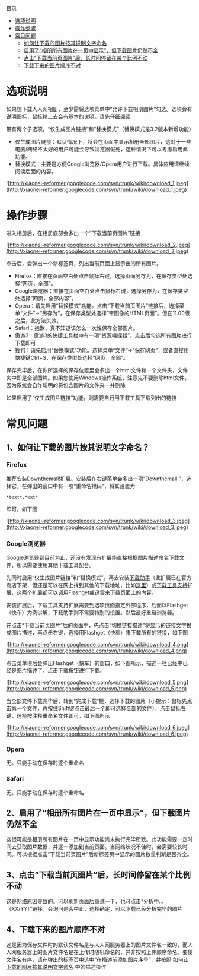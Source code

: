 目录
  * [选项说明](DownloadAlbum#%E9%80%89%E9%A1%B9%E8%AF%B4%E6%98%8E.md)
  * [操作步骤](DownloadAlbum#%E6%93%8D%E4%BD%9C%E6%AD%A5%E9%AA%A4.md)
  * [常见问题](DownloadAlbum#%E5%B8%B8%E8%A7%81%E9%97%AE%E9%A2%98.md)
    * [如何让下载的图片按其说明文字命名](DownloadAlbum#1%E3%80%81%E5%A6%82%E4%BD%95%E8%AE%A9%E4%B8%8B%E8%BD%BD%E7%9A%84%E5%9B%BE%E7%89%87%E6%8C%89%E5%85%B6%E8%AF%B4%E6%98%8E%E6%96%87%E5%AD%97%E5%91%BD%E5%90%8D%EF%BC%9F.md)
    * [启用了“相册所有图片在一页中显示”，但下载图片仍然不全](DownloadAlbum#2%E3%80%81%E5%90%AF%E7%94%A8%E4%BA%86%E2%80%9C%E7%9B%B8%E5%86%8C%E6%89%80%E6%9C%89%E5%9B%BE%E7%89%87%E5%9C%A8%E4%B8%80%E9%A1%B5%E4%B8%AD%E6%98%BE%E7%A4%BA%E2%80%9D%EF%BC%8C%E4%BD%86%E4%B8%8B.md)
    * [点击“下载当前页图片”后，长时间停留在某个比例不动](DownloadAlbum#3%E3%80%81%E7%82%B9%E5%87%BB%E2%80%9C%E4%B8%8B%E8%BD%BD%E5%BD%93%E5%89%8D%E9%A1%B5%E5%9B%BE%E7%89%87%E2%80%9D%E5%90%8E%EF%BC%8C%E9%95%BF%E6%97%B6%E9%97%B4%E5%81%9C%E7%95%99%E5%9C%A8%E6%9F%90.md)
    * [下载下来的图片顺序不对](DownloadAlbum#4%E3%80%81%E4%B8%8B%E8%BD%BD%E4%B8%8B%E6%9D%A5%E7%9A%84%E5%9B%BE%E7%89%87%E9%A1%BA%E5%BA%8F%E4%B8%8D%E5%AF%B9.md)

# 选项说明 #
如果想下载人人网相册，至少需将选项菜单中“允许下载相册图片”勾选。选项旁有说明图标，鼠标移上去会有基本的说明。请先仔细阅读

带有两个子选项，“仅生成图片链接”和“替换模式”（替换模式是3.2版本新增功能）

  * 仅生成图片链接：默认情况下，将会在页面中显示相册全部图片，这对于一些电脑/网络不太好的用户可能会导致浏览器假死，这种情况下可以考虑启用此功能。
  * 替换模式：主要是方便Google浏览器/Opera用户进行下载。具体应用请继续阅读后面的内容。

![http://xiaonei-reformer.googlecode.com/svn/trunk/wiki/download_1.jpeg](http://xiaonei-reformer.googlecode.com/svn/trunk/wiki/download_1.jpeg)



# 操作步骤 #

进入相册后，在相册底部会多出一个“下载当前页图片”链接

![http://xiaonei-reformer.googlecode.com/svn/trunk/wiki/download_2.jpeg](http://xiaonei-reformer.googlecode.com/svn/trunk/wiki/download_2.jpeg)

点击后，会弹出一个新标签页，列出当前页面上显示出的所有图片。

  * Firefox：直接在页面空白处点击鼠标右键，选择页面另存为，在保存类型处选择“网页，全部”。
  * Google浏览器：直接在页面空白处点击鼠标右键，选择另存为，在保存类型处选择“网页，全部内容”。
  * Opera：请先启用“替换模式”功能。点击“下载当前页图片”链接后，选择菜单“文件”->“另存为”，在保存类型处选择“带图像的HTML页面”。但在11.00版之后，此方法失效。
  * Safari：抱歉，真不知道该怎么一次性保存全部图片。
  * 傲游3：傲游3的快捷工具栏中有一项“资源嗅探器”，点击后勾选所有图片进行下载即可
  * 搜狗：请先启用“替换模式”功能。选择菜单“文件”->“保存网页”，或者直接用快捷键Ctrl+S，在保存类型处选择“网页，全部”。

保存完毕后，在你所选择的保存位置里会多出一个html文件和一个文件夹，文件夹中即是全部图片。如果您使用Windows操作系统，注意先不要删除html文件，因为系统会自作聪明的将包含图片的文件夹一并删除

如果启用了“仅生成图片链接”功能，则需要自行用下载工具下载列出的链接


# 常见问题 #
## 1、如何让下载的图片按其说明文字命名？ ##
### Firefox ###
推荐安装[Downthemall!扩展](https://addons.mozilla.org/firefox/addon/201)。安装后在右键菜单会多出一项“Downthemall!”，选择它，在弹出的窗口中有一项“重命名掩码”，将其设置为
```
*text*.*ext*
```
即可，如下图

![http://xiaonei-reformer.googlecode.com/svn/trunk/wiki/download_3.jpeg](http://xiaonei-reformer.googlecode.com/svn/trunk/wiki/download_3.jpeg)

### Google浏览器 ###
Google浏览器到目前为止，还没有发现有扩展能直接根据图片描述命名下载文件，所以需要使用其他下载工具配合。

先同时启用“仅生成图片链接”和“替换模式”。再去安装[下载助手](https://chrome.google.com/extensions/detail/mfjkgbjaikamkkojmakjclmkianficch)（此扩展已在官方商店下架，但还是可以在网上找到其他的下载地址，比如[这里](http://download.tech.qq.com/soft/1/3/81722/index.shtml)）或[下载工具支持](https://chrome.google.com/webstore/detail/downloaders/lfjamigppmepikjlacjdpgjaiojdjhoj)扩展，这两个扩展都可以调用Flashget或迅雷来下载页面上的内容。

安装扩展后，下载工具支持扩展需要到选项页面指定外部程序，后面以Flashget（快车）为例讲解，下载助手则不需要特别的设置。然后最好重启浏览器。

在点击“下载当前页图片”后的页面中，先点击“切换链接描述”将显示的链接文字换成图片描述，再点击右键，选择用Flashget（快车）来下载所有的链接，如下图

![http://xiaonei-reformer.googlecode.com/svn/trunk/wiki/download_4.png](http://xiaonei-reformer.googlecode.com/svn/trunk/wiki/download_4.png)

点击菜单项后会弹出Flashget（快车）的窗口，如下图所示，描述一栏已经中已经是图片描述了，点击下载按钮进行下载。

![http://xiaonei-reformer.googlecode.com/svn/trunk/wiki/download_5.png](http://xiaonei-reformer.googlecode.com/svn/trunk/wiki/download_5.png)

当全部文件下载完毕后，转到“完成下载”栏，选择下载的图片（小提示：鼠标先点击第一个文件，再按住Shift键点击最后一个即可选择全部的文件），点击鼠标右键，选择按注释重命名文件即可，如下图所示

![http://xiaonei-reformer.googlecode.com/svn/trunk/wiki/download_6.jpeg](http://xiaonei-reformer.googlecode.com/svn/trunk/wiki/download_6.jpeg)


### Opera ###
无。只能手动在保存时逐个重命名

### Safari ###
无。只能手动在保存时逐个重命名

## 2、启用了“相册所有图片在一页中显示”，但下载图片仍然不全 ##
这很可能是相册所有图片在一页中显示功能尚未执行完毕所致。此功能需要一定时间去获取图片数据，并逐一添加到当前页面。当网络状况不佳时，会需要较长时间。可以根据点击“下载当前页图片”后新标签页中显示的图片数量判断是否齐全。

## 3、点击“下载当前页图片”后，长时间停留在某个比例不动 ##
这是网络原因导致的。可以刷新页面后重试一下，也可点击“分析中...（XX/YY）”链接，会询问是否中止，选择确定，可以下载已经分析完毕的图片

## 4、下载下来的图片顺序不对 ##
这是因为保存文件时的默认文件名是与人人网服务器上的图片文件名一致的，而人人网服务器上的图片文件名是在上传时随机命名的，并非按照上传顺序命名。要使文件名有序，请在弹出的标签页中选中“在描述前添加图片序号”，并按照 [如何让下载的图片按其说明文字命名](DownloadAlbum#1%E3%80%81%E5%A6%82%E4%BD%95%E8%AE%A9%E4%B8%8B%E8%BD%BD%E7%9A%84%E5%9B%BE%E7%89%87%E6%8C%89%E5%85%B6%E8%AF%B4%E6%98%8E%E6%96%87%E5%AD%97%E5%91%BD%E5%90%8D%EF%BC%9F.md) 中的描述操作